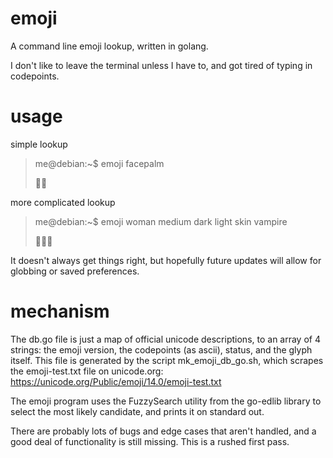 # emoji
A command line emoji lookup, written in golang.

I don't like to leave the terminal unless I have to, and got tired of typing in codepoints.

# usage
simple lookup
> me@debian:~$ emoji facepalm
> 
> 🤦‍♂️

more complicated lookup
> me@debian:~$ emoji woman medium dark light skin vampire
>
> 🧛🏼‍♀️

It doesn't always get things right, but hopefully future updates will allow for globbing or saved preferences.

# mechanism
The db.go file is just a map of official unicode descriptions, to an array of 4 strings: the emoji version, the codepoints (as ascii), status, and the glyph itself.  This file is generated by the script mk_emoji_db_go.sh, which scrapes the emoji-test.txt file on unicode.org: https://unicode.org/Public/emoji/14.0/emoji-test.txt

The emoji program uses the FuzzySearch utility from the go-edlib library to select the most likely candidate, and prints it on standard out.

There are probably lots of bugs and edge cases that aren't handled, and a good deal of functionality is still missing.  This is a rushed first pass.

